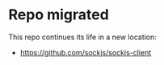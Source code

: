 Repo migrated
=============

This repo continues its life in a new location:

 *  https://github.com/sockjs/sockjs-client

